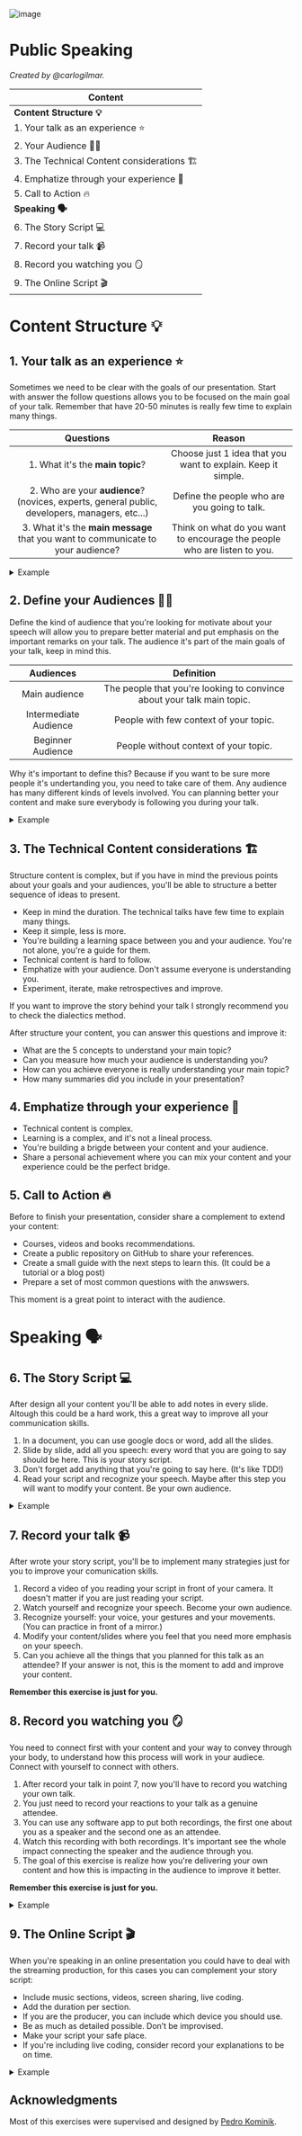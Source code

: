 ![image](https://user-images.githubusercontent.com/17634377/209588540-11259e58-8dcf-4b39-982f-a39f10c28ecd.png)

# Public Speaking

*Created by @carlogilmar.*

|Content|
|---|
| **Content Structure 💡** |
|1. Your talk as an experience ⭐️|
|2. Your Audience 🤼‍♂️|
|3. The Technical Content considerations 🏗️|
|4. Emphatize through your experience 💖
|5. Call to Action 🔥|
| **Speaking 🗣️** |
| 6. The Story Script 💻|
| 7. Record your talk 📹 |
| 8. Record you watching you 🪞|
| 9. The Online Script 🎬 |

# Content Structure 💡
## 1. Your talk as an experience ⭐️

Sometimes we need to be clear with the goals of our presentation. Start with answer the follow questions allows you to be focused on the main goal of your talk. Remember that have 20-50 minutes is really few time to explain many things. 

| Questions | Reason |
|:----:|:---:| 
| 1. What it's the **main topic**? | Choose just 1 idea that you want to explain. Keep it simple. |
| 2. Who are your **audience**? (novices, experts, general public, developers, managers, etc...)| Define the people who are you going to talk. |
| 3. What it's the **main message** that you want to communicate to your audience? | Think on what do you want to encourage the people who are listen to you. |

<details>
  <summary>Example</summary>

| Your Talk Title | The BEAM Processes |
|:----:|:---:| 
| What it's the **main topic**? | Show how a BEAM process works. |
| Who are your **audience**? | Developers with experience in Erlang/Elixir with few knowledge about OTP. |
| What it's the **main message** that you want to communicate to your audience? | Learn processes it's a great way to start to understand how BEAM works. |
  
</details>

## 2. Define your Audiences 🤼‍♂️

Define the kind of audience that you're looking for motivate about your speech will allow you to prepare better material and put emphasis on the important remarks on your talk. The audience it's part of the main goals of your talk, keep in mind this.

| Audiences | Definition |
|:----:|:----:|
| Main audience | The people that you're looking to convince about your talk main topic. |
| Intermediate Audience | People with few context of your topic. |
| Beginner Audience | People without context of your topic. |

Why it's important to define this? Because if you want to be sure more people it's undertanding you, you need to take care of them. Any audience has many different kinds of levels involved. You can planning better your content and make sure everybody is following you during your talk.

<details>
  <summary>Example</summary>

| Audiences | Definition |
|:----:|:----:|
| Main audience | Developers with experience in Erlang/Elixir with few knowledge about OTP. |
| Intermediate Audience | Developers starting his journey in Erlang/Elixir. |
| Beginner Audience | Developers without any context about the BEAM world. |
  
</details>

## 3. The Technical Content considerations 🏗️

Structure content is complex, but if you have in mind the previous points about your goals and your audiences, you'll be able to structure a better sequence of ideas to present.

- Keep in mind the duration. The technical talks have few time to explain many things.
- Keep it simple, less is more.
- You're building a learning space between you and your audience. You're not alone, you're a guide for them.
- Technical content is hard to follow.
- Emphatize with your audience. Don't assume everyone is understanding you.
- Experiment, iterate, make retrospectives and improve.

If you want to improve the story behind your talk I strongly recommend you to check the dialectics method.

After structure your content, you can answer this questions and improve it:

- What are the 5 concepts to understand your main topic?
- Can you measure how much your audience is understanding you?
- How can you achieve everyone is really understanding your main topic?
- How many summaries did you include in your presentation? 

## 4. Emphatize through your experience 💖

- Technical content is complex. 
- Learning is a complex, and it's not a lineal process. 
- You're building a brigde between your content and your audience.
- Share a personal achievement where you can mix your content and your experience could be the perfect bridge.

## 5. Call to Action 🔥

Before to finish your presentation, consider share a complement to extend your content:

- Courses, videos and books recommendations.
- Create a public repository on GitHub to share your references.
- Create a small guide with the next steps to learn this. (It could be a tutorial or a blog post)
- Prepare a set of most common questions with the anwswers.  

This moment is a great point to interact with the audience. 

# Speaking 🗣️
## 6. The Story Script 💻

After design all your content you'll be able to add notes in every slide. Altough this could be a hard work, this a great way to improve all your communication skills.

1. In a document, you can use google docs or word, add all the slides. 
2. Slide by slide, add all you speech: every word that you are going to say should be here. This is your story script.
3. Don't forget add anything that you're going to say here. (It's like TDD!)
4. Read your script and recognize your speech. Maybe after this step you will want to modify your content. Be your own audience.

<details>
  <summary>Example</summary>

<img width="1280" alt="image" src="https://user-images.githubusercontent.com/17634377/209619542-6e09e579-a6e2-4dea-9bfd-612bddcbae2c.png">

<img width="1276" alt="image" src="https://user-images.githubusercontent.com/17634377/209619643-0ba89f0f-32c0-42dd-bf26-5782a6a5188e.png">

You can read an example: [here](script.pdf).
</details>

## 7. Record your talk 📹

After wrote your story script, you'll be to implement many strategies just for you to improve your comunication skills.

1. Record a video of you reading your script in front of your camera. It doesn't matter if you are just reading your script. 
2. Watch yourself and recognize your speech. Become your own audience. 
3. Recognize yourself: your voice, your gestures and your movements. (You can practice in front of a mirror.)
4. Modify your content/slides where you feel that you need more emphasis on your speech. 
5. Can you achieve all the things that you planned for this talk as an attendee? If your answer is not, this is the moment to add and improve your content. 

**Remember this exercise is just for you.**

## 8. Record you watching you 🪞

You need to connect first with your content and your way to convey through your body, to understand how this process will work in your audiece. Connect with yourself to connect with others.

1. After record your talk in point 7, now you'll have to record you watching your own talk. 
2. You just need to record your reactions to your talk as a genuine attendee.
3. You can use any software app to put both recordings, the first one about you as a speaker and the second one as an attendee.
4. Watch this recording with both recordings. It's important see the whole impact connecting the speaker and the audience through you.
5. The goal of this exercise is realize how you're delivering your own content and how this is impacting in the audience to improve it better. 

**Remember this exercise is just for you.**

<details>
  <summary>Example</summary>
  <img width="1171" alt="image" src="https://user-images.githubusercontent.com/17634377/209621499-13d898cd-b37f-4891-aba4-f7ec1c78aef7.png">
</details>

## 9. The Online Script 🎬

When you're speaking in an online presentation you could have to deal with the streaming production, for this cases you can complement your story script:

- Include music sections, videos, screen sharing, live coding.
- Add the duration per section.
- If you are the producer, you can include which device you should use.
- Be as much as detailed possible. Don’t be improvised. 
- Make your script your safe place.
- If you're including live coding, consider record your explanations to be on time. 

<details>
  <summary>Example</summary>
  <img width="1179" alt="image" src="https://user-images.githubusercontent.com/17634377/209623120-148e3d3e-8c89-45c2-9b53-982914919351.png">
</details>

## Acknowledgments

Most of this exercises were supervised and designed by [Pedro Kominik](https://twitter.com/PedroKominik).
